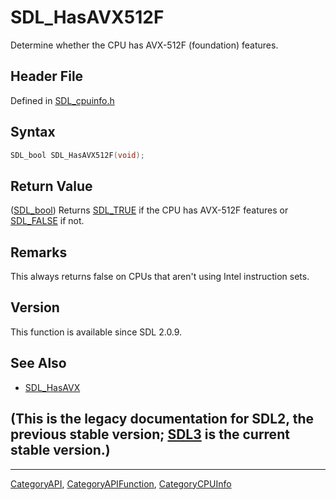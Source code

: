 # SDL_HasAVX512F

Determine whether the CPU has AVX-512F (foundation) features.

## Header File

Defined in [SDL_cpuinfo.h](https://github.com/libsdl-org/SDL/blob/SDL2/include/SDL_cpuinfo.h)

## Syntax

```c
SDL_bool SDL_HasAVX512F(void);
```

## Return Value

([SDL_bool](SDL_bool)) Returns [SDL_TRUE](SDL_TRUE) if the CPU has AVX-512F
features or [SDL_FALSE](SDL_FALSE) if not.

## Remarks

This always returns false on CPUs that aren't using Intel instruction sets.

## Version

This function is available since SDL 2.0.9.

## See Also

- [SDL_HasAVX](SDL_HasAVX)


## (This is the legacy documentation for SDL2, the previous stable version; [SDL3](https://wiki.libsdl.org/SDL3/) is the current stable version.)



----
[CategoryAPI](CategoryAPI), [CategoryAPIFunction](CategoryAPIFunction), [CategoryCPUInfo](CategoryCPUInfo)

